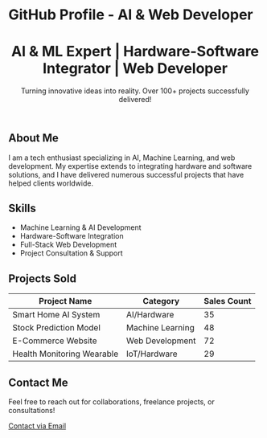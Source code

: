 <!DOCTYPE html>
<html lang="en">
<head>
  <meta charset="UTF-8">
  <meta name="viewport" content="width=device-width, initial-scale=1.0">
</head>
<body>
<h1>GitHub Profile - AI & Web Developer</h1>
  <!-- Profile Header with Background Image -->
  <header class="profile-header">
    <div class="header-content">
      <h1>AI & ML Expert | Hardware-Software Integrator | Web Developer</h1>
      <p>Turning innovative ideas into reality. Over 100+ projects successfully delivered!</p>
    </div>
  </header>

  <!-- About Section -->
  <section class="about">
    <h2>About Me</h2>
    <p>I am a tech enthusiast specializing in AI, Machine Learning, and web development. My expertise extends to integrating hardware and software solutions, and I have delivered numerous successful projects that have helped clients worldwide.</p>
  </section>

  <!-- Skills Section -->
  <section class="skills">
    <h2>Skills</h2>
    <ul>
      <li>Machine Learning & AI Development</li>
      <li>Hardware-Software Integration</li>
      <li>Full-Stack Web Development</li>
      <li>Project Consultation & Support</li>
    </ul>
  </section>

  <!-- Projects Sold Table -->
  <section class="projects">
    <h2>Projects Sold</h2>
    <table>
      <thead>
        <tr>
          <th>Project Name</th>
          <th>Category</th>
          <th>Sales Count</th>
        </tr>
      </thead>
      <tbody>
        <tr>
          <td>Smart Home AI System</td>
          <td>AI/Hardware</td>
          <td>35</td>
        </tr>
        <tr>
          <td>Stock Prediction Model</td>
          <td>Machine Learning</td>
          <td>48</td>
        </tr>
        <tr>
          <td>E-Commerce Website</td>
          <td>Web Development</td>
          <td>72</td>
        </tr>
        <tr>
          <td>Health Monitoring Wearable</td>
          <td>IoT/Hardware</td>
          <td>29</td>
        </tr>
      </tbody>
    </table>
  </section>

  <!-- Contact Section -->
  <section class="contact">
    <h2>Contact Me</h2>
    <p>Feel free to reach out for collaborations, freelance projects, or consultations!</p>
    <a href="mailto:youremail@example.com" class="contact-btn">Contact via Email</a>
  </section>

</body>
</html>

